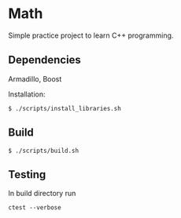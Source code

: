 # Math

Simple practice project to learn C++ programming.


## Dependencies

Armadillo, Boost

Installation:
```
$ ./scripts/install_libraries.sh
```


## Build

```
$ ./scripts/build.sh
```

## Testing

In build directory run

```
ctest --verbose
```
